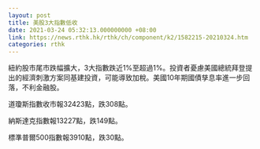```yaml
---
layout: post
title: 美股3大指數低收
date: 2021-03-24 05:32:13.000000000 +08:00
link: https://news.rthk.hk/rthk/ch/component/k2/1582215-20210324.htm
categories: rthk
---
```


紐約股市尾市跌幅擴大，3大指數跌近1%至超過1%。投資者憂慮美國總統拜登提出的經濟刺激方案同基建投資，可能導致加稅。美國10年期國債孳息率進一步回落，不利金融股。

道瓊斯指數收市報32423點，跌308點。

納斯達克指數報13227點，跌149點。

標準普爾500指數報3910點，跌30點。
